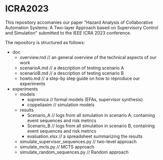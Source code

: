 # ICRA2023

This repository accomanies our paper "Hazard Analysis of Collaborative Automation Systems: A Two-layer Approach based on Supervisory Control and Simulation" submitted to the IEEE ICRA 2023 conference.

The repository is structured as follows:
- doc
  - overview.md // an general overview of the technical aspects of our work
  - scenarioA.md // a description of testing scenario A
  - scenarioB.md // a description of testing scenario B
  - howto.md // a step-by step guide on how to reproduce our experiments
- experiments
  - models
    - supremica // formal models (EFAs, supervisor synthesis)
    - coppeliasim // simulation models
  - results
    - Scenario_A // logs from all simulation in scenario A, containing event sequences and risk metrics
    - Scenario_B // logs from all simulation in scenario B, containing event sequences and risk metrics
    - evaluation.xlsx // a spreadsheet summarizing the results
  - simulate_supervisor_sequences.py // two-level approach
  - simulate_mcts.py // MCTS approach 
  - simulate_random_sequences.py // Random approach
    
